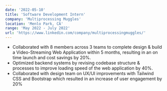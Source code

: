 ```yaml
---
date: '2022-05-10'
title: 'Software Development Intern'
company: 'Multiprocessing Muggles'
location: 'Menlo Park, CA'
range: 'May 2022 - July 2022'
url: 'https://www.linkedin.com/company/multiprocessingmuggles/'
---
```


- Collaborated with 8 members across 3 teams to complete design & build a Video-Streaming Web Application within 5 months, resulting in an on time launch and cost savings by 20%.
- Optimized backend systems by revising codebase structure & processes to improve loading speed of the web application by 40%.
- Collaborated with design team on UX/UI improvements with Tailwind CSS and Bootstrap which resulted in an increase of user engagement by 20%

